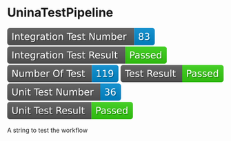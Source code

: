 # UninaTestPipeline
<img src="badges_ver_v0.0.2-test2/integration_test_number.svg"> <img src="badges_ver_v0.0.2-test2/integration_test_result.svg"> <img src="badges_ver_v0.0.2-test2/test_number.svg"> <img src="badges_ver_v0.0.2-test2/test_result.svg"> <img src="badges_ver_v0.0.2-test2/unit_test_number.svg"> <img src="badges_ver_v0.0.2-test2/unit_test_result.svg"> 

A string to test the workflow
